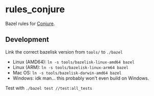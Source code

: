 # rules_conjure

Bazel rules for [Conjure](https://palantir.github.io/conjure/).

## Development

Link the correct bazelisk version from `tools/` to `./bazel`
* Linux (AMD64): `ln -s tools/bazelisk-linux-amd64 bazel`
* Linux (ARM): `ln -s tools/bazelisk-linux-arm64 bazel`
* Mac OS: `ln -s tools/bazelisk-darwin-amd64 bazel`
* Windows: idk man... this probably won't even build on Windows.

Test with `./bazel test //test:all_tests`
